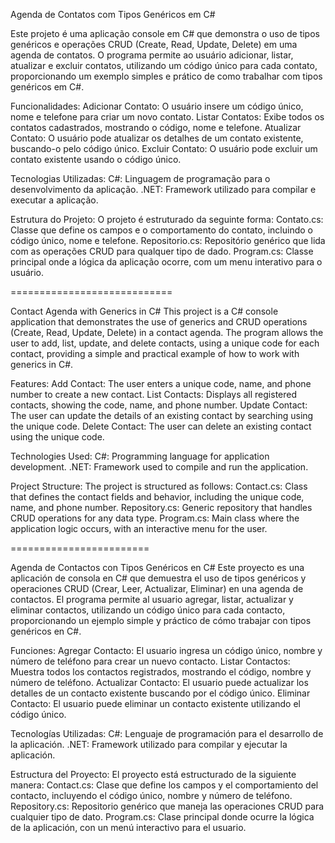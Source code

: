 Agenda de Contatos com Tipos Genéricos em C#

Este projeto é uma aplicação console em C# que demonstra o uso de tipos genéricos e operações CRUD (Create, Read, Update, Delete) em uma agenda de contatos. O programa permite ao usuário adicionar, listar, atualizar e excluir contatos, utilizando um código único para cada contato, proporcionando um exemplo simples e prático de como trabalhar com tipos genéricos em C#.

Funcionalidades:
Adicionar Contato: O usuário insere um código único, nome e telefone para criar um novo contato.
Listar Contatos: Exibe todos os contatos cadastrados, mostrando o código, nome e telefone.
Atualizar Contato: O usuário pode atualizar os detalhes de um contato existente, buscando-o pelo código único.
Excluir Contato: O usuário pode excluir um contato existente usando o código único.

Tecnologias Utilizadas:
C#: Linguagem de programação para o desenvolvimento da aplicação.
.NET: Framework utilizado para compilar e executar a aplicação.

Estrutura do Projeto:
O projeto é estruturado da seguinte forma:
Contato.cs: Classe que define os campos e o comportamento do contato, incluindo o código único, nome e telefone.
Repositorio.cs: Repositório genérico que lida com as operações CRUD para qualquer tipo de dado.
Program.cs: Classe principal onde a lógica da aplicação ocorre, com um menu interativo para o usuário.

============================

Contact Agenda with Generics in C#
This project is a C# console application that demonstrates the use of generics and CRUD operations (Create, Read, Update, Delete) in a contact agenda. The program allows the user to add, list, update, and delete contacts, using a unique code for each contact, providing a simple and practical example of how to work with generics in C#.

Features:
Add Contact: The user enters a unique code, name, and phone number to create a new contact.
List Contacts: Displays all registered contacts, showing the code, name, and phone number.
Update Contact: The user can update the details of an existing contact by searching using the unique code.
Delete Contact: The user can delete an existing contact using the unique code.

Technologies Used:
C#: Programming language for application development.
.NET: Framework used to compile and run the application.

Project Structure:
The project is structured as follows:
Contact.cs: Class that defines the contact fields and behavior, including the unique code, name, and phone number.
Repository.cs: Generic repository that handles CRUD operations for any data type.
Program.cs: Main class where the application logic occurs, with an interactive menu for the user.

========================

Agenda de Contactos con Tipos Genéricos en C#
Este proyecto es una aplicación de consola en C# que demuestra el uso de tipos genéricos y operaciones CRUD (Crear, Leer, Actualizar, Eliminar) en una agenda de contactos. El programa permite al usuario agregar, listar, actualizar y eliminar contactos, utilizando un código único para cada contacto, proporcionando un ejemplo simple y práctico de cómo trabajar con tipos genéricos en C#.

Funciones:
Agregar Contacto: El usuario ingresa un código único, nombre y número de teléfono para crear un nuevo contacto.
Listar Contactos: Muestra todos los contactos registrados, mostrando el código, nombre y número de teléfono.
Actualizar Contacto: El usuario puede actualizar los detalles de un contacto existente buscando por el código único.
Eliminar Contacto: El usuario puede eliminar un contacto existente utilizando el código único.

Tecnologías Utilizadas:
C#: Lenguaje de programación para el desarrollo de la aplicación.
.NET: Framework utilizado para compilar y ejecutar la aplicación.

Estructura del Proyecto:
El proyecto está estructurado de la siguiente manera:
Contact.cs: Clase que define los campos y el comportamiento del contacto, incluyendo el código único, nombre y número de teléfono.
Repository.cs: Repositorio genérico que maneja las operaciones CRUD para cualquier tipo de dato.
Program.cs: Clase principal donde ocurre la lógica de la aplicación, con un menú interactivo para el usuario.
